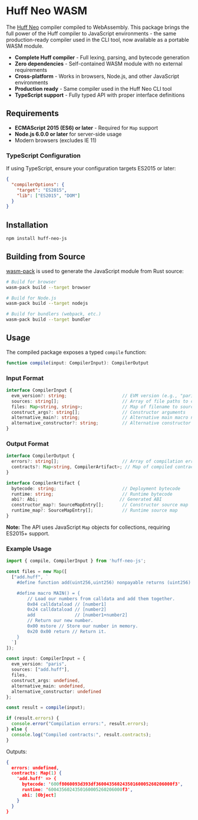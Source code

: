 # Huff Neo WASM

The [Huff Neo](https://github.com/cakevm/huff-neo) compiler compiled to WebAssembly. This package brings the full power of the Huff compiler to JavaScript environments - the same production-ready compiler used in the CLI tool, now available as a portable WASM module.

- **Complete Huff compiler** - Full lexing, parsing, and bytecode generation
- **Zero dependencies** - Self-contained WASM module with no external requirements
- **Cross-platform** - Works in browsers, Node.js, and other JavaScript environments  
- **Production ready** - Same compiler used in the Huff Neo CLI tool
- **TypeScript support** - Fully typed API with proper interface definitions

## Requirements

- **ECMAScript 2015 (ES6) or later** - Required for `Map` support
- **Node.js 6.0.0 or later** for server-side usage
- Modern browsers (excludes IE 11)

### TypeScript Configuration

If using TypeScript, ensure your configuration targets ES2015 or later:

```json
{
  "compilerOptions": {
    "target": "ES2015",
    "lib": ["ES2015", "DOM"]
  }
}
```

## Installation

```bash
npm install huff-neo-js
```

## Building from Source

[wasm-pack](https://github.com/rustwasm/wasm-pack) is used to generate the JavaScript module from Rust source:

```bash
# Build for browser
wasm-pack build --target browser

# Build for Node.js  
wasm-pack build --target nodejs

# Build for bundlers (webpack, etc.)
wasm-pack build --target bundler
```

## Usage

The compiled package exposes a typed `compile` function:

```typescript
function compile(input: CompilerInput): CompilerOutput
```

### Input Format

```typescript
interface CompilerInput {
  evm_version?: string;                     // EVM version (e.g., "paris")
  sources: string[];                        // Array of file paths to compile
  files: Map<string, string>;               // Map of filename to source code
  construct_args?: string[];                // Constructor arguments
  alternative_main?: string;                // Alternative main macro name
  alternative_constructor?: string;         // Alternative constructor macro name
}
```

### Output Format

```typescript
interface CompilerOutput {
  errors?: string[];                        // Array of compilation errors
  contracts?: Map<string, CompilerArtifact>; // Map of compiled contracts
}

interface CompilerArtifact {
  bytecode: string;                         // Deployment bytecode
  runtime: string;                          // Runtime bytecode
  abi?: Abi;                               // Generated ABI
  constructor_map?: SourceMapEntry[];       // Constructor source map
  runtime_map?: SourceMapEntry[];           // Runtime source map
}
```

**Note:** The API uses JavaScript `Map` objects for collections, requiring ES2015+ support.

### Example Usage

```typescript
import { compile, CompilerInput } from 'huff-neo-js';

const files = new Map([
  ["add.huff", `
    #define function add(uint256,uint256) nonpayable returns (uint256)

    #define macro MAIN() = {
        // Load our numbers from calldata and add them together.
        0x04 calldataload // [number1]
        0x24 calldataload // [number2]
        add               // [number1+number2]
        // Return our new number.
        0x00 mstore // Store our number in memory.
        0x20 0x00 return // Return it.
    }
  `]
]);

const input: CompilerInput = {
  evm_version: "paris",
  sources: ["add.huff"],
  files,
  construct_args: undefined,
  alternative_main: undefined,
  alternative_constructor: undefined
};

const result = compile(input);

if (result.errors) {
  console.error("Compilation errors:", result.errors);
} else {
  console.log("Compiled contracts:", result.contracts);
}
```

Outputs:

```json
{
  errors: undefined,
  contracts: Map(1) {
    'add.huff' => {
      bytecode: '600f8060093d393df36004356024350160005260206000f3',
      runtime: '6004356024350160005260206000f3',
      abi: [Object]
    }
  }
}
```